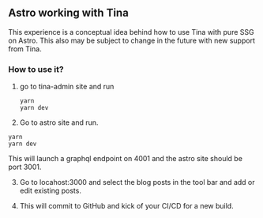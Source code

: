 ## Astro working with Tina

This experience is a conceptual idea behind how to use Tina with pure SSG on Astro. This also may be subject to change in the future with new support from Tina. 


### How to use it?

1. go to tina-admin site and run
    ```
    yarn
    yarn dev
    ```

2. Go to astro site and run.

```
yarn
yarn dev
```

This will launch a graphql endpoint on 4001 and the astro site should be port 3001.

3. Go to locahost:3000 and select the blog posts in the tool bar and add or edit existing posts.

4. This will commit to GitHub and kick of your CI/CD for a new build.


